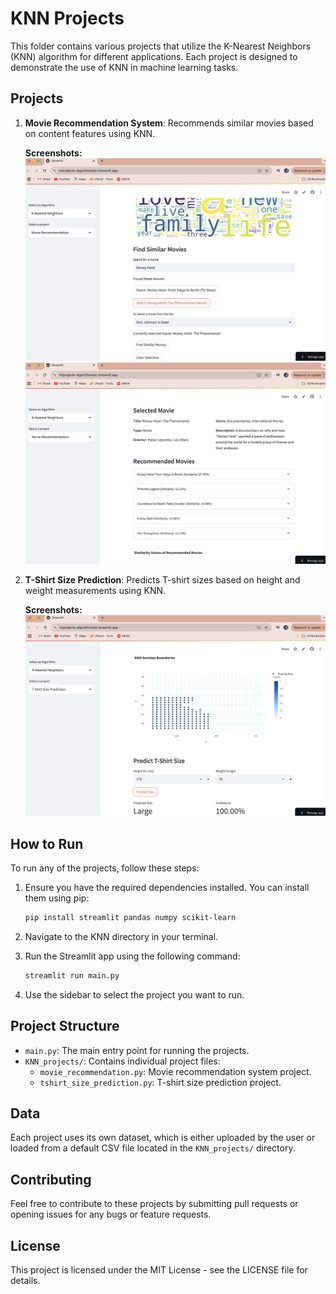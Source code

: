 # KNN Projects

This folder contains various projects that utilize the K-Nearest Neighbors (KNN) algorithm for different applications. Each project is designed to demonstrate the use of KNN in machine learning tasks.

## Projects

1. **Movie Recommendation System**: Recommends similar movies based on content features using KNN.

   **Screenshots:**
   ![Movie Recommendation 1](screenshots/movie1.png)
   ![Movie Recommendation 2](screenshots/movie2.png)
2. **T-Shirt Size Prediction**: Predicts T-shirt sizes based on height and weight measurements using KNN.

   **Screenshots:**
   ![T-Shirt Size Prediction](screenshots/t-shirt.png)

## How to Run

To run any of the projects, follow these steps:

1. Ensure you have the required dependencies installed. You can install them using pip:

   ```bash
   pip install streamlit pandas numpy scikit-learn
   ```

2. Navigate to the KNN directory in your terminal.

3. Run the Streamlit app using the following command:

   ```bash
   streamlit run main.py
   ```

4. Use the sidebar to select the project you want to run.

## Project Structure

- `main.py`: The main entry point for running the projects.
- `KNN_projects/`: Contains individual project files:
  - `movie_recommendation.py`: Movie recommendation system project.
  - `tshirt_size_prediction.py`: T-shirt size prediction project.

## Data

Each project uses its own dataset, which is either uploaded by the user or loaded from a default CSV file located in the `KNN_projects/` directory.

## Contributing

Feel free to contribute to these projects by submitting pull requests or opening issues for any bugs or feature requests.

## License

This project is licensed under the MIT License - see the LICENSE file for details.
